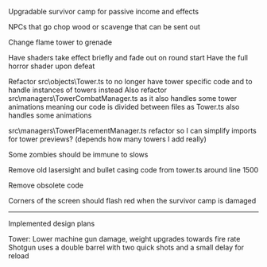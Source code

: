 Upgradable survivor camp for passive income and effects

NPCs that go chop wood or scavenge that can be sent out

Change flame tower to grenade

Have shaders take effect briefly and fade out on round start
Have the full horror shader upon defeat

Refactor src\objects\Tower.ts to no longer have tower specific code and to handle instances of towers instead
Also refactor  
src\managers\TowerCombatManager.ts as it also handles some tower animations meaning our code is divided between files as Tower.ts also handles some animations

src\managers\TowerPlacementManager.ts refactor so I can simplify imports for tower previews? (depends how many towers I add really)

Some zombies should be immune to slows

Remove old lasersight and bullet casing code from tower.ts around line 1500

Remove obsolete code

Corners of the screen should flash red when the survivor camp is damaged

---

Implemented design plans

Tower:
Lower machine gun damage, weight upgrades towards fire rate
Shotgun uses a double barrel with two quick shots and a small delay for reload
